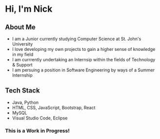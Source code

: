 # Hi, I'm Nick

## About Me

* I am a Junior currently studying Computer Science at St. John's University
* I love developing my own projects to gain a higher sense of knowledge in my field
* I am currrently undertaking an Internsip within the fields of Technology & Support
* I am persuing a position in Software Engineering by ways of a Summer Internship

## Tech Stack
* Java, Python
* HTML, CSS, JavaScript, Bootstrap, React
* MySQL
* Visual Studio Code, Eclipse

### This is a Work in Progress!
